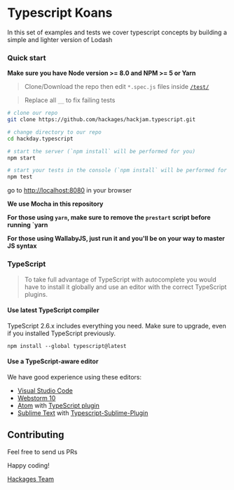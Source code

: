 # Typescript Koans

In this set of examples and tests we cover typescript concepts by building a simple and lighter version of Lodash

### Quick start
**Make sure you have Node version >= 8.0 and NPM >= 5 or Yarn**

> Clone/Download the repo then edit `*.spec.js` files inside [`/test/`](/test/)

> Replace all `__` to fix failing tests

```bash
# clone our repo
git clone https://github.com/hackages/hackjam.typescript.git

# change directory to our repo
cd hackday.typescript

# start the server (`npm install` will be performed for you)
npm start

# start your tests in the console (`npm install` will be performed for you)
npm test

```
go to [http://localhost:8080](http://localhost:8080) in your browser

**We use Mocha in this repository**

**For those using `yarn`, make sure to remove the `prestart` script before running `yarn**

**For those using **WallabyJS**, just run it and you'll be on your way to master JS syntax**

### TypeScript
> To take full advantage of TypeScript with autocomplete you would have to install it globally and use an editor with the correct TypeScript plugins.

#### Use latest TypeScript compiler
TypeScript 2.6.x includes everything you need. Make sure to upgrade, even if you installed TypeScript previously.

```
npm install --global typescript@latest
```

#### Use a TypeScript-aware editor
We have good experience using these editors:

* [Visual Studio Code](https://code.visualstudio.com/)
* [Webstorm 10](https://www.jetbrains.com/webstorm/download/)
* [Atom](https://atom.io/) with [TypeScript plugin](https://atom.io/packages/atom-typescript)
* [Sublime Text](http://www.sublimetext.com/3) with [Typescript-Sublime-Plugin](https://github.com/Microsoft/Typescript-Sublime-plugin#installation)


## Contributing

Feel free to send us PRs

Happy coding!

[Hackages Team](http://hackages.io)
